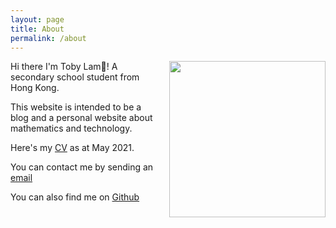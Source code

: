```yaml
---
layout: page
title: About
permalink: /about
---
```


<img style = "padding-left: 10px;" align="right" src="{{site.url}}/download/profile.webp" width='250' >

Hi there I'm Toby Lam👋! A secondary school student from Hong Kong. 

This website is intended to be a blog and a personal website about mathematics and technology.

Here's my [CV]({{site.url}}/download/CV.pdf) as at May 2021. 

You can contact me by sending an [email](mailto:greenone092@gmail.com)

You can also find me on [Github](https://github.com/greenone092)


